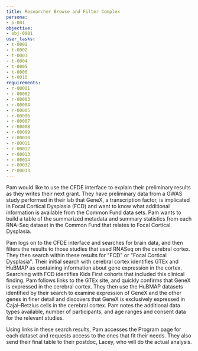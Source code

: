 ```yaml
---
title: Researcher Browse and Filter Complex
persona:
- p-001
objective:
- obj-0001
user_tasks:
- t-0001
- t-0002
- t-0003
- t-0004
- t-0005
- t-0006
- t-0010
requirements:
- r-00001
- r-00002
- r-00003
- r-00004
- r-00005
- r-00006
- r-00007
- r-00008
- r-00009
- r-00010
- r-00011
- r-00012
- r-00013
- r-00014
- r-00032
- r-00033
---
```


Pam would like to use the CFDE interface to explain their preliminary results as they writes their next grant. They have preliminary data from a GWAS study performed in their lab that GeneX, a transcription factor, is implicated in Focal Cortical Dysplasia (FCD) and want to know what additional information is available from the Common Fund data sets.
Pam wants to build a table of the summarized metadata and summary statistics
from each RNA-Seq dataset in the Common Fund that relates to Focal Cortical Dysplasia.


Pam logs on to the CFDE interface and searches for brain data, and then filters the results to those studies that used RNASeq on the cerebral cortex. They then search within these results
for "FCD" or "Focal Cortical Dysplasia".
Their initial search with cerebral cortex identifies GTEx and HuBMAP as containing information about gene expression in the cortex. Searching with FCD identifies Kids First cohorts that included this clinical finding. Pam follows links to the GTEx site, and quickly confirms that GeneX is expressed in the cerebral cortex. They then use the HuBMAP datasets identified by their search to examine expression of GeneX and the other genes in finer detail and discovers that GeneX is exclusively expressed in Cajal–Retzius cells in the cerebral cortex. Pam notes the additional data types available, number of participants, and age ranges and consent data for the relevant studies.

Using links in these search results, Pam accesses the Program
page for each dataset and requests access to the ones that fit their needs. They also send
their final table to their postdoc, Lacey, who will do the actual analysis.

